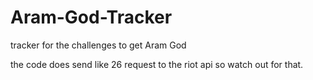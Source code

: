 # Aram-God-Tracker
tracker for the challenges to get Aram God

the code does send like 26 request to the riot api so watch out for that.
